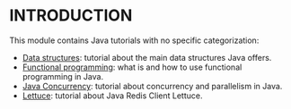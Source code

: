 # INTRODUCTION

This module contains Java tutorials with no specific categorization:
- [Data structures](https://github.com/ManuMyGit/CodingTutorials/tree/main/java/misc/datastructure): tutorial about the main data structures Java offers.
- [Functional programming](https://github.com/ManuMyGit/CodingTutorials/tree/main/java/misc/functionalprogramming): what is and how to use functional programming in Java.
- [Java Concurrency](https://github.com/ManuMyGit/CodingTutorials/tree/main/java/misc/concurrency): tutorial about concurrency and parallelism in Java.
- [Lettuce](https://github.com/ManuMyGit/CodingTutorials/tree/main/java/misc/lettuce): tutorial about Java Redis Client Lettuce.